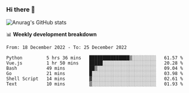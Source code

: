 ### Hi there 👋
![Anurag's GitHub stats](https://github-readme-stats.vercel.app/api?username=jami1024&show_icons=true&theme=radical)

📊 **Weekly development breakdown**
<!--START_SECTION:waka-->

```text
From: 18 December 2022 - To: 25 December 2022

Python         5 hrs 36 mins   ███████████████▒░░░░░░░░░   61.57 %
Vue.js         1 hr 50 mins    █████░░░░░░░░░░░░░░░░░░░░   20.28 %
Bash           49 mins         ██▒░░░░░░░░░░░░░░░░░░░░░░   09.04 %
Go             21 mins         █░░░░░░░░░░░░░░░░░░░░░░░░   03.98 %
Shell Script   14 mins         ▓░░░░░░░░░░░░░░░░░░░░░░░░   02.61 %
Text           10 mins         ▒░░░░░░░░░░░░░░░░░░░░░░░░   01.93 %
```

<!--END_SECTION:waka-->
<!--
**jami1024/jami1024** is a ✨ _special_ ✨ repository because its `README.md` (this file) appears on your GitHub profile.

Here are some ideas to get you started:

- 🔭 I’m currently working on ...
- 🌱 I’m currently learning ...
- 👯 I’m looking to collaborate on ...
- 🤔 I’m looking for help with ...
- 💬 Ask me about ...
- 📫 How to reach me: ...
- 😄 Pronouns: ...
- ⚡ Fun fact: ...
-->
